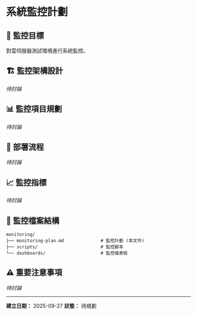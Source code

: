 # 系統監控計劃

## 🎯 監控目標

對雲伺服器測試環境進行系統監控。

## 🏗️ 監控架構設計

*待討論*

## 📊 監控項目規劃

*待討論*

## 🚀 部署流程

*待討論*

## 📈 監控指標

*待討論*

## 📁 監控檔案結構

```
monitoring/
├── monitoring-plan.md              # 監控計劃 (本文件)
├── scripts/                        # 監控腳本
└── dashboards/                     # 監控儀表板
```

## ⚠️ 重要注意事項

*待討論*

---

**建立日期：** 2025-09-27
**狀態：** 待規劃